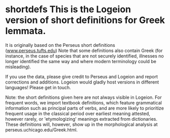# shortdefs This is the Logeion version of short definitions for Greek lemmata. 
It is originally based on the Perseus short definitions (www.perseus.tufts.edu)
Note that some definitions also contain Greek (for instance, in the case of species 
that are not securely identified, illnesses no longer identified the same way and 
where modern terminology could be misleading). 

If you use the data, please give credit to Perseus and Logeion and report corrections and additions.
Logeion would gladly host versions in different languages! Please get in touch.

Note: the short definitions given here are not always visible in Logeion. For frequent words, 
we import textbook definitions, which feature grammatical information such as principal parts of verbs,
and are more likely to prioritize frequent usage in the classical period over earliest meaning attested,
however rarely, or 'etymologizing' meanings extracted from dictionaries. These definitions will, however, 
show up in the morphological analysis at perseus.uchicago.edu/Greek.html.
